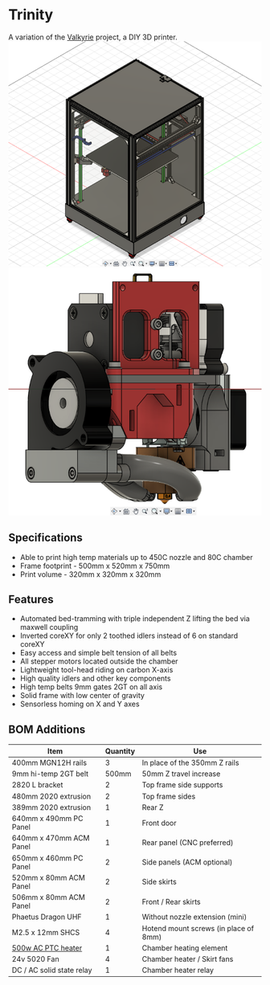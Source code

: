 # Trinity
A variation of the [Valkyrie](https://github.com/RoyBerntsenDesign/Project-Valkyrie/tree/main) project, a DIY 3D printer.
![Trinity](./CAD/Images/Home.png)
![DragonUHF](./CAD/Images/dragonUHF_toolhead_rear.png)

## Specifications
- Able to print high temp materials up to 450C nozzle and 80C chamber
- Frame footprint - 500mm x 520mm x 750mm
- Print volume - 320mm x 320mm x 320mm

## Features
- Automated bed-tramming with triple independent Z lifting the bed via maxwell coupling
- Inverted coreXY for only 2 toothed idlers instead of 6 on standard coreXY
- Easy access and simple belt tension of all belts
- All stepper motors located outside the chamber
- Lightweight tool-head riding on carbon X-axis
- High quality idlers and other key components
- High temp belts 9mm gates 2GT on all axis
- Solid frame with low center of gravity
- Sensorless homing on X and Y axes

## BOM Additions
| Item | Quantity | Use |
| ------------- | ------------- | ------------- |
| 400mm MGN12H rails | 3 | In place of the 350mm Z rails |
| 9mm hi-temp 2GT belt | 500mm | 50mm Z travel increase |
| 2820 L bracket | 2 | Top frame side supports |
| 480mm 2020 extrusion | 2 | Top frame sides |
| 389mm 2020 extrusion | 1 | Rear Z |
| 640mm x 490mm PC Panel | 1 | Front door |
| 640mm x 470mm ACM Panel | 1 | Rear panel (CNC preferred) |
| 650mm x 460mm PC Panel | 2 | Side panels (ACM optional) |
| 520mm x 80mm ACM Panel | 2 | Side skirts|
| 506mm x 80mm ACM Panel | 2 | Front / Rear skirts |
| Phaetus Dragon UHF | 1 | Without nozzle extension (mini) |
| M2.5 x 12mm SHCS | 4 | Hotend mount screws (in place of 8mm) |
| [500w AC PTC heater](https://www.amazon.com/gp/product/B07P5NCR2F/) | 1 | Chamber heating element |
| 24v 5020 Fan | 4 | Chamber heater / Skirt fans |
| DC / AC solid state relay | 1 | Chamber heater relay |